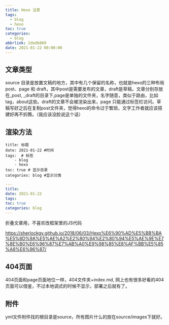 ```yaml
---
title: Hexo 注意
tags:
  - blog
  - hexo
toc: true
categories:
  - blog
abbrlink: 2dedb869
date: 2021-01-22 00:00:00
---
```


## 文章类型

source 目录是放置文稿的地方，其中有几个保留的名称，也就是hexo的三种布局post、page 和 draft，其中post是需要发布的文章，draft是草稿，文章分别存放在\_post, \_draft的目录下,page是单独的文件夹，名字随意，类似于路由，比如tag，about这些。draft的文章不会被渲染出来，page 只能通过标签栏访问。草稿写好之后在复制post文件夹，觉得hexo的命令过于繁琐，文字工作者就应该搭建好再不折腾。（我应该没脸说这个话）



## 渲染方法

```
title: 标题
date: 2021-01-22 #时间
tags:  # 标签
    - blog
    - hexo
toc: true # 显示目录
categories: blog #显示分类
```

```yaml
---
title: 
date: 2021-01-22
tags: 
toc: true 
categories: blog 
---
```



折叠文章用，不喜欢改框架里的JS代码
<!--more-->

https://sherlockgy.github.io/2018/06/03/Hexo%E6%90%AD%E5%BB%BA%E5%8D%9A%E5%AE%A2%E2%80%94%E2%80%94%E5%AE%9E%E7%8E%B0%E6%96%87%E7%AB%A0%E9%98%85%E8%AF%BB%E5%85%A8%E6%96%87/

## 404页面

404页面和page页面地位一样，404文件夹+index.md, 网上也有很多好看的404页面可以借鉴，不过本地调式的时候不显示，部署之后就有了。



## 附件

yml文件附件找的根目录是source，所有图片什么的放在source/images下就好。
